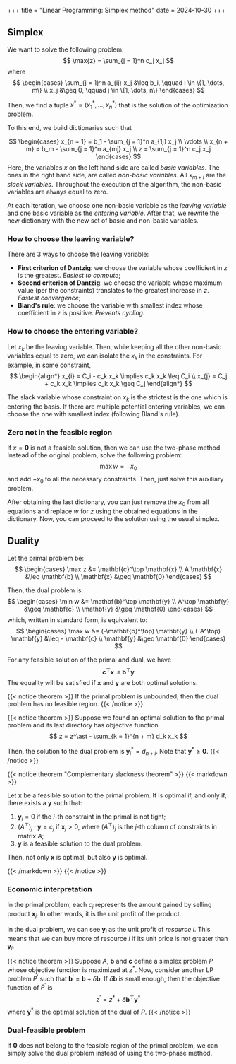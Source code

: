 +++
title = "Linear Programming: Simplex method"
date = 2024-10-30
+++

## Simplex

We want to solve the following problem:
$$
\max{z} = \sum_{j = 1}^n c_j x_j
$$
where
$$
\begin{cases}
\sum_{j = 1}^n a_{ij} x_j &\leq b_i, \qquad i \in \{1, \dots, m\} \\
x_j &\geq 0, \qquad j \in \{1, \dots, n\}
\end{cases}
$$

Then, we find a tuple $x^\ast = (x_1^\ast, \dots, x_n^\ast)$ that is the solution of the optimization problem.

To this end, we build dictionaries such that

$$
\begin{cases}
x_{n + 1} = b_1 - \sum_{j = 1}^n a_{1j} x_j \\
\vdots \\
x_{n + m} = b_m - \sum_{j = 1}^n a_{mj} x_j \\
z = \sum_{j = 1}^n c_j x_j
\end{cases}
$$
Here, the variables $x$ on the left hand side are called *basic variables*.
The ones in the right hand side, are called *non-basic variables*.
All $x_{m + i}$ are the *slack variables*.
Throughout the execution of the algorithm, the non-basic variables are always equal to zero.

At each iteration, we choose one non-basic variable as the *leaving variable* and one basic variable as the *entering variable*.
After that, we rewrite the new dictionary with the new set of basic and non-basic variables.

### How to choose the leaving variable?

There are 3 ways to choose the leaving variable:
- **First criterion of Dantzig**: we choose the variable whose coefficient in $z$ is the greatest. *Easiest to compute*;
- **Second criterion of Dantzig**: we choose the variable whose maximum value (per the constraints) translates to the greatest increase in $z$. *Fastest convergence*;
- **Bland's rule**: we choose the variable with smallest index whose coefficient in $z$ is positive. *Prevents cycling*.

### How to choose the entering variable?

Let $x_k$ be the leaving variable.
Then, while keeping all the other non-basic variables equal to zero, we can isolate the $x_k$ in the constraints.
For example, in some constraint,
$$
\begin{align*}
x_{i} = C_i - c_k x_k \implies c_k x_k \leq C_i \\
x_{j} = C_j + c_k x_k \implies c_k x_k \geq C_j
\end{align*}
$$

The slack variable whose constraint on $x_k$ is the strictest is the one which is entering the basis.
If there are multiple potential entering variables, we can choose the one with smallest index (following Bland's rule).

### Zero not in the feasible region

If $x = \mathbf{0}$ is not a feasible solution, then we can use the two-phase method.
Instead of the original problem, solve the following problem:
$$
\max w = - x_0
$$
and add $-x_0$ to all the necessary constraints.
Then, just solve this auxiliary problem.

After obtaining the last dictionary, you can just remove the $x_0$ from all equations and replace $w$ for $z$ using the obtained equations in the dictionary.
Now, you can proceed to the solution using the usual simplex.

## Duality

Let the primal problem be:
$$
\begin{cases}
\max z &= \mathbf{c}^\top \mathbf{x} \\
A \mathbf{x} &\leq \mathbf{b} \\
\mathbf{x} &\geq \mathbf{0}
\end{cases}
$$

Then, the dual problem is:
$$
\begin{cases}
\min w &= \mathbf{b}^\top \mathbf{y} \\
A^\top \mathbf{y} &\geq \mathbf{c} \\
\mathbf{y} &\geq \mathbf{0}
\end{cases}
$$
which, written in standard form, is equivalent to:
$$
\begin{cases}
\max w &= (-\mathbf{b}^\top) \mathbf{y} \\
(-A^\top) \mathbf{y} &\leq - \mathbf{c} \\
\mathbf{y} &\geq \mathbf{0}
\end{cases}
$$

For any feasible solution of the primal and dual, we have
$$
\mathbf{c}^\top \mathbf{x} \leq \mathbf{b}^\top \mathbf{y}
$$
The equality will be satisfied if $\mathbf{x}$ and $\mathbf{y}$ are both optimal solutions.

{{< notice theorem >}}
If the primal problem is unbounded, then the dual problem has no feasible region.
{{< /notice >}}

{{< notice theorem >}}
Suppose we found an optimal solution to the primal problem and its last directory has objective function
$$
z = z^\ast - \sum_{k = 1}^{n + m} d_k x_k
$$

Then, the solution to the dual problem is $\mathbf{y}^\ast_i = d_{n + i}$.
Note that $\mathbf{y}^\ast \geq \mathbf{0}$.
{{< /notice >}}

{{< notice theorem "Complementary slackness theorem" >}}
{{< markdown >}}

Let $\mathbf{x}$ be a feasible solution to the primal problem.
It is optimal if, and only if, there exists a $\mathbf{y}$ such that:
1. $\mathbf{y}_i = 0$ if the $i$-th constraint in the primal is not tight;
2. $(A^\top)_j \cdot \mathbf{y} = c_j$ if $\mathbf{x}_j > 0$, where $(A^\top)_j$ is the $j$-th column of constraints in matrix $A$;
3. $\mathbf{y}$ is a feasible solution to the dual problem.

Then, not only $\mathbf{x}$ is optimal, but also $\mathbf{y}$ is optimal.

{{< /markdown >}}
{{< /notice >}}

### Economic interpretation

In the primal problem, each $c_j$ represents the amount gained by selling product $\mathbf{x}_j$.
In other words, it is the unit profit of the product.

In the dual problem, we can see $\mathbf{y}_i$ as the unit profit of *resource* $i$.
This means that we can buy more of resource $i$ if its unit price is not greater than $\mathbf{y}_i$.

{{< notice theorem >}}
Suppose $A$, $\mathbf{b}$ and $\mathbf{c}$ define a simplex problem $P$ whose objective function is maximized at $z^\ast$.
Now, consider another LP problem $P^\prime$ such that $\mathbf{b}^\prime = \mathbf{b} + \delta \mathbf{b}$.
If $\delta \mathbf{b}$ is small enough, then the objective function of $P^\prime$ is
$$
z^\prime = z^\ast + \delta \mathbf{b}^\top \mathbf{y}^\ast
$$
where $\mathbf{y}^\ast$ is the optimal solution of the dual of $P$.
{{< /notice >}}

### Dual-feasible problem

If $\mathbf{0}$ does not belong to the feasible region of the primal problem, we can simply solve the dual problem instead of using the two-phase method.
